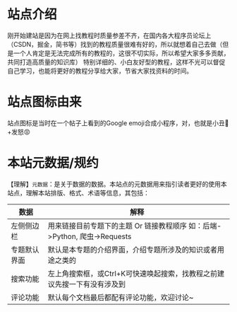 # 站点介绍
刚开始建站是因为在网上找教程时质量参差不齐，在国内各大程序员论坛上（CSDN，掘金，简书等）找到的教程质量很难有好的，所以就想着自己去做（但是一个人肯定是无法完成所有的教程的，这很不切实际，所以希望大家多多贡献，共同打造高质量的知识库）
特别详细的、小白友好型的教程，这样不光可以督促自己学习，也能将更好的教程分享给大家，节省大家找资料的时间。

# 站点图标由来
站点图标是当时在一个帖子上看到的Google emoji合成小程序，对，也就是小丑🤡+发怒😡

# 本站元数据/规约

【理解】`元数据`：是关于数据的数据。本站点的元数据用来指引读者更好的使用本站点，理解本站排版、格式、术语等信息，其包括：

| 数据         | 解释                                                         |
| ------------ | ------------------------------------------------------------ |
| 左侧侧边栏   | 用来链接目前专题下的主题 Or 链接教程顺序 如：后端->Python, 爬虫->Requests |
| 专题默认界面 | 默认是本专题的介绍界面，介绍专题所涉及的知识或者用途之类的   |
| 搜索功能     | 左上角搜索框，或Ctrl+K可快速唤起搜索，找教程之前建议先搜一下有没有涉及到 |
| 评论功能     | 默认每个文档最后都配有评论功能，欢迎讨论~                    |

